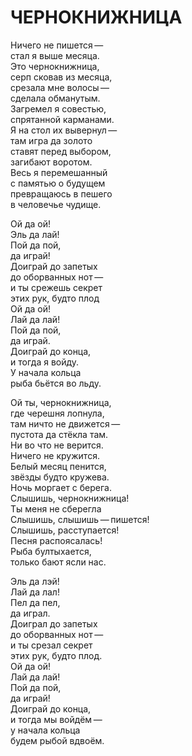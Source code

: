 # ЧЕРНОКНИЖНИЦА

<div>

Ничего не пишется&thinsp;&mdash;&thinsp;\
стал я выше месяца.\
Это чернокнижница,\
серп сковав из месяца,\
срезала мне волосы&thinsp;&mdash;&thinsp;\
сделала обманутым.\
Загремел я совестью,\
спрятанной карманами.\
Я на стол их вывернул&thinsp;&mdash;&thinsp;\
там игра да золото\
ставят перед выбором,\
загибают воротом.\
Весь я перемешанный\
с памятью о будущем\
превращаюсь в пешего\
в человечье чудище.

Ой да ой!\
Эль да лай!\
Пой да пой,\
да играй!\
Доиграй до запетых\
до оборванных нот&thinsp;&mdash;&thinsp;\
и ты срежешь секрет\
этих рук, будто плод\
Ой да ой!\
Лай да лай!\
Пой да пой,\
да играй.\
Доиграй до конца,\
и тогда я войду.\
У начала кольца\
рыба бьётся во льду.

Ой ты, чернокнижница,\
где черешня лопнула,\
там ничто не движется&thinsp;&mdash;&thinsp;\
пустота да стёкла там.\
Ни во что не верится.\
Ничего не кружится.\
Белый месяц пенится,\
звёзды будто кружева.\
Ночь моргает с берега.\
Слышишь, чернокнижница!\
Ты меня не сберегла\
Слышишь, слышишь&thinsp;&mdash;&thinsp;пишется!\
Слышишь, расступается!\
Песня распоясалась!\
Рыба бултыхается,\
только бают ясли нас.

Эль да лэй!\
Лай да лал!\
Пел да пел,\
да играл.\
Доиграл до запетых\
до оборванных нот&thinsp;&mdash;&thinsp;\
и ты срезал секрет\
этих рук, будто плод.\
Ой да ой!\
Лай да лай!\
Пой да пой,\
да играй!\
Доиграй до конца,\
и тогда мы войдём&thinsp;&mdash;&thinsp;\
у начала кольца\
будем рыбой вдвоём.

</div>
